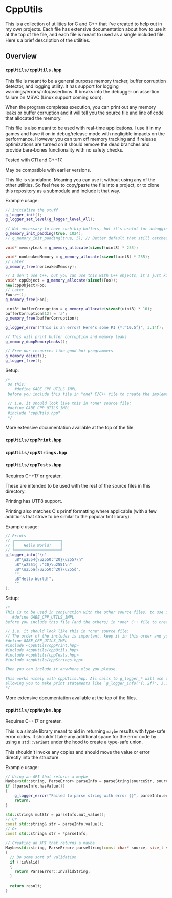 # CppUtils

This is a collection of utilities for C and C++ that I've created to help out in my own projects. Each file has extensive documentation about how to use it at the top of the file, and each file is meant to used as a single included file. Here's a brief description of the utilities.

## Overview

### `cppUtils/cppUtils.hpp`

This file is meant to be a general purpose memory tracker, buffer corruption detector, and logging utility. It has support for logging warnings/errors/info/assertions. It breaks into the debugger on assertion failure on MSVC (Linux support coming soon).

When the program completes execution, you can print out any memory leaks or buffer corruption and it will tell you the source file and line of code that allocated the memory.

This file is also meant to be used with real-time applications. I use it in my games and have it on in debug/release mode with negligible impacts on the performance. However you can turn off memory tracking and if release optimizations are turned on it should remove the dead branches and provide bare-bones functionality with no safety checks.

Tested with C11 and C++17.

May be compatible with earlier versions.

This file is standalone. Meaning you can use it without using any of the other utilities. So feel free to copy/paste the file into a project, or to clone this repository as a submodule and include it that way.

Example usage:

```cpp
// Initialize the stuff
g_logger_init();
g_logger_set_level(g_logger_level_All);

// Not necessary to have such big buffers, but it's useful for debugging memory corruption
g_memory_init_padding(true, 1024);
// g_memory_init_padding(true, 5); // Better default that still catches off by ones etc.

void* memoryLeak = g_memory_allocate(sizeof(uint8) * 255);

void* nonLeakedMemory = g_memory_allocate(sizeof(uint8) * 255);
// Later
g_memory_free(nonLeakedMemory);

// I don't use C++, but you can use this with C++ objects, it's just kind of gross
void* cppObject = g_memory_allocate(sizeof(Foo));
new(cppObject)Foo;
// Later
Foo->~();
g_memory_free(Foo);

uint8* bufferCorruption = g_memory_allocate(sizeof(uint8) * 10);
bufferCorruption[12] = 'a';
g_memory_free(bufferCorruption);

g_logger_error("This is an error! Here's some PI {*:^10.5f}", 3.14f);

// This will print buffer corruption and memory leaks
g_memory_dumpMemoryLeaks();

// Free our resources like good boi programmers
g_memory_deinit();
g_logger_free();
```

Setup:

```cpp
/*
 Do this:
    #define GABE_CPP_UTILS_IMPL
 before you include this file in *one* C/C++ file to create the implementation.

 // i.e. it should look like this in *one* source file:
 #define GABE_CPP_UTILS_IMPL
 #include "cppUtils.hpp"
 */
 ```

 More extensive documentation available at the top of the file.

### `cppUtils/cppPrint.hpp`

### `cppUtils/cppStrings.hpp`

### `cppUtils/cppTests.hpp`

 Requires C++17 or greater.

 These are intended to be used with the rest of the source files in this directory.

 Printing has UTF8 support.

 Printing also matches C's printf formatting where applicable (with a few additions that strive to be similar to the popular fmt library).

 Example usage:

```cpp
// Prints
// ╔════════════════════╗
// ║    Hello World!    ║
// ╚════════════════════╝
g_logger_info("\n"
    u8"\u2554{\u2550:^20}\u2557\n"
    u8"\u2551{ :^20}\u2551\n"
    u8"\u255a{\u2550:^20}\u255d",
    "",
    u8"Hello World!",
    ""
);
```

 Setup:

 ```cpp
 /*
 This is to be used in conjunction with the other source files, to use it do this:
    #define GABE_CPP_UTILS_IMPL
 before you include this file (and the others) in *one* C++ file to create the implementation.

 // i.e. it should look like this in *one* source file:
 // The order of the includes is important, keep it in this order and you'll be fine
 #define GABE_CPP_UTILS_IMPL
 #include <cppUtils/cppPrint.hpp>
 #include <cppUtils/cppUtils.hpp>
 #include <cppUtils/cppTests.hpp>
 #include <cppUtils/cppStrings.hpp>

 Then you can include it anywhere else you please.

 This works nicely with cppUtils.hpp. All calls to g_logger_* will use this print library,
 allowing you to make print statements like `g_logger_info("{:.2f}", 3.1416f)`.
 */
```

More extensive documentation available at the top of the files.

### `cppUtils/cppMaybe.hpp`

Requires C++17 or greater.

This is a simple library meant to aid in returning `maybe` results with type-safe error codes. It shouldn't take any additional space for the error code by using a `std::variant` under the hood to create a type-safe union.

This shouldn't invoke any copies and should move the value or error directly into the structure.

Example usage:

```cpp
// Using an API that returns a maybe
Maybe<std::string, ParseError> parseInfo = parseString(sourceStr, sourceStrLength);
if (!parseInfo.hasValue())
{
    g_logger_error("Failed to parse string with error {}", parseInfo.error());
    return;
}

std::string& mutStr = parseInfo.mut_value();
// Or
const std::string& str = parseInfo.value();
// Or
const std::string& str = *parseInfo;

// Creating an API that returns a maybe
Maybe<std::string, ParseError> parseString(const char* source, size_t sourceLength) 
{
  // Do some sort of validation
  if (!isValid) 
  {
    return ParseError::InvalidString;
  }
  
  return result;
}
```
